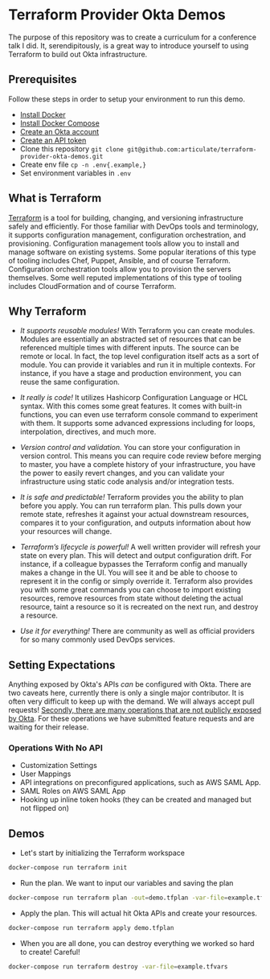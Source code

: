# Terraform Provider Okta Demos

The purpose of this repository was to create a curriculum for a conference talk I did. It, serendipitously, is a great way to introduce yourself to using Terraform to build out Okta infrastructure.

## Prerequisites

Follow these steps in order to setup your environment to run this demo.

* [Install Docker](https://docs.docker.com/)
* [Install Docker Compose](https://docs.docker.com/compose/install/)
* [Create an Okta account](https://developer.okta.com/)
* [Create an API token](https://developer.okta.com/docs/guides/create-an-api-token/overview/)
* Clone this repository `git clone git@github.com:articulate/terraform-provider-okta-demos.git`
* Create env file `cp -n .env{.example,}`
* Set environment variables in `.env`

## What is Terraform

[Terraform](https://www.terraform.io/intro/index.html#what-is-terraform-) is a tool for building, changing, and versioning infrastructure safely and efficiently. For those familiar with DevOps tools and terminology, it supports configuration management, configuration orchestration, and provisioning. Configuration management tools allow you to install and manage software on existing systems. Some popular iterations of this type of tooling includes Chef, Puppet, Ansible, and of course Terraform. Configuration orchestration tools allow you to provision the servers themselves. Some well reputed implementations of this type of tooling includes CloudFormation and of course Terraform.

## Why Terraform

* *It supports reusable modules!* With Terraform you can create modules. Modules are essentially an abstracted set of resources that can be referenced multiple times with different inputs. The source can be remote or local. In fact, the top level configuration itself acts as a sort of module. You can provide it variables and run it in multiple contexts. For instance, if you have a stage and production environment, you can reuse the same configuration.

* *It really is code!* It utilizes Hashicorp Configuration Language or HCL syntax. With this comes some great features. It comes with built-in functions, you can even use terraform console command to experiment with them. It supports some advanced expressions including for loops, interpolation, directives, and much more.

* *Version control and validation.* You can store your configuration in version control. This means you can require code review before merging to master, you have a complete history of your infrastructure, you have the power to easily revert changes, and you can validate your infrastructure using static code analysis and/or integration tests.

* *It is safe and predictable!* Terraform provides you the ability to plan before you apply. You can run terraform plan. This pulls down your remote state, refreshes it against your actual downstream resources, compares it to your configuration, and outputs information about how your resources will change.

* *Terraform’s lifecycle is powerful!* A well written provider will refresh your state on every plan. This will detect and output configuration drift. For instance, if a colleague bypasses the Terraform config and manually makes a change in the UI. You will see it and be able to choose to represent it in the config or simply override it. Terraform also provides you with some great commands you can choose to import existing resources, remove resources from state without deleting the actual resource, taint a resource so it is recreated on the next run, and destroy a resource.

* *Use it for everything!* There are community as well as official providers for so many commonly used DevOps services.

## Setting Expectations

Anything exposed by Okta's APIs _can_ be configured with Okta. There are two caveats here, currently there is only a single major contributor. It is often very difficult to keep up with the demand. We will always accept pull requests! [Secondly, there are many operations that are not publicly exposed by Okta](#operations-with-no-api). For these operations we have submitted feature requests and are waiting for their release.

### Operations With No API

* Customization Settings
* User Mappings
* API integrations on preconfigured applications, such as AWS SAML App.
* SAML Roles on AWS SAML App
* Hooking up inline token hooks (they can be created and managed but not flipped on)

## Demos

* Let's start by initializing the Terraform workspace

```sh
docker-compose run terraform init
```

* Run the plan. We want to input our variables and saving the plan

```sh
docker-compose run terraform plan -out=demo.tfplan -var-file=example.tfvars
```

* Apply the plan. This will actual hit Okta APIs and create your resources.

```sh
docker-compose run terraform apply demo.tfplan
```

* When you are all done, you can destroy everything we worked so hard to create! Careful!

```sh
docker-compose run terraform destroy -var-file=example.tfvars
```
